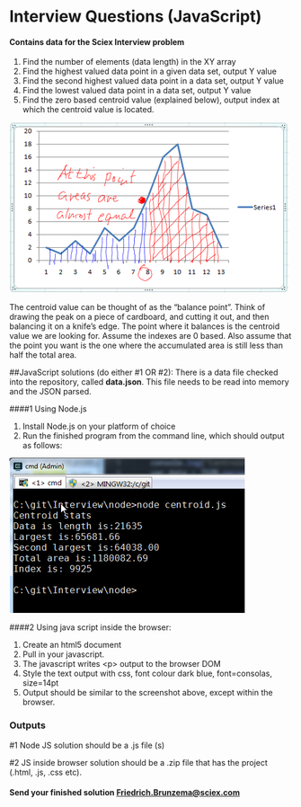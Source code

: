 # Interview Questions (JavaScript)
#### Contains data for the Sciex Interview problem
   1. Find the number of elements (data length) in the XY array
   2. Find the highest valued data point in a given data set, output Y value
   2. Find the second highest valued data point in a data set, output Y value
   3. Find the lowest valued data point in a data set, output Y value
   4. Find the zero based centroid value (explained below), output index at which the centroid value is located.

![Centroid peak.](peak.png)

The centroid value can be thought of as the “balance point”.  Think of drawing the peak on a piece of cardboard, and cutting it out, and then balancing it on a knife’s edge.  The point where it balances is the centroid value we are looking for.
Assume the indexes are 0 based.  Also assume that the point you want is the one where the accumulated area is still less than half the total area.


##JavaScript solutions  (do either #1 OR #2):
There is a data file checked into the repository, called **data.json**.  This file needs to be read into memory and the JSON parsed.

###\#1 Using Node.js
1.	Install Node.js on your platform of choice
2.	Run the finished program from the command line, which should output as follows:

![Desired Output](cmdLineOutput.png) 

###\#2  Using java script inside the browser:
1.	Create an html5 document
2.	Pull in your javascript.
3.	The javascript writes <p\> output to the browser DOM
4.	Style the text output with css, font colour dark blue, font=consolas, size=14pt
5.	Output should be similar to the screenshot above, except within the browser.

### Outputs
\#1 Node JS solution should be a .js file (s)

\#2 JS inside browser solution should be a .zip file that has the project (.html, .js, .css etc).

#### Send your finished solution <Friedrich.Brunzema@sciex.com>
